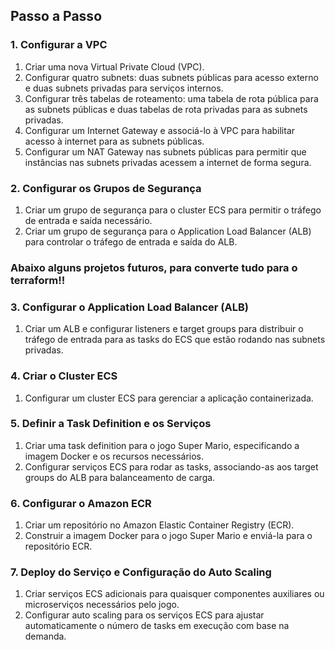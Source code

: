
## Passo a Passo

### 1. Configurar a VPC

1. Criar uma nova Virtual Private Cloud (VPC).
2. Configurar quatro subnets: duas subnets públicas para acesso externo e duas subnets privadas para serviços internos.
3. Configurar três tabelas de roteamento: uma tabela de rota pública para as subnets públicas e duas tabelas de rota privadas para as subnets privadas.
4. Configurar um Internet Gateway e associá-lo à VPC para habilitar acesso à internet para as subnets públicas.
5. Configurar um NAT Gateway nas subnets públicas para permitir que instâncias nas subnets privadas acessem a internet de forma segura.

### 2. Configurar os Grupos de Segurança

1. Criar um grupo de segurança para o cluster ECS para permitir o tráfego de entrada e saída necessário.
2. Criar um grupo de segurança para o Application Load Balancer (ALB) para controlar o tráfego de entrada e saída do ALB.

### Abaixo alguns projetos futuros, para converte tudo para o terraform!!

### 3. Configurar o Application Load Balancer (ALB)

1. Criar um ALB e configurar listeners e target groups para distribuir o tráfego de entrada para as tasks do ECS que estão rodando nas subnets privadas.

### 4. Criar o Cluster ECS

1. Configurar um cluster ECS para gerenciar a aplicação containerizada.

### 5. Definir a Task Definition e os Serviços

1. Criar uma task definition para o jogo Super Mario, especificando a imagem Docker e os recursos necessários.
2. Configurar serviços ECS para rodar as tasks, associando-as aos target groups do ALB para balanceamento de carga.

### 6. Configurar o Amazon ECR

1. Criar um repositório no Amazon Elastic Container Registry (ECR).
2. Construir a imagem Docker para o jogo Super Mario e enviá-la para o repositório ECR.

### 7. Deploy do Serviço e Configuração do Auto Scaling

1. Criar serviços ECS adicionais para quaisquer componentes auxiliares ou microserviços necessários pelo jogo.
2. Configurar auto scaling para os serviços ECS para ajustar automaticamente o número de tasks em execução com base na demanda.


